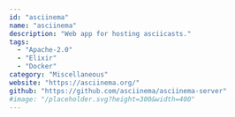 ```yaml
---
id: "asciinema"
name: "asciinema"
description: "Web app for hosting asciicasts."
tags:
  - "Apache-2.0"
  - "Elixir"
  - "Docker"
category: "Miscellaneous"
website: "https://asciinema.org/"
github: "https://github.com/asciinema/asciinema-server"
#image: "/placeholder.svg?height=300&width=400"
---
```


